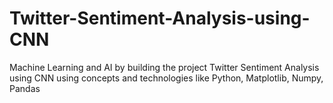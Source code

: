 # Twitter-Sentiment-Analysis-using-CNN
Machine Learning and AI by building the project Twitter Sentiment Analysis using CNN using concepts and technologies like Python, Matplotlib, Numpy, Pandas
